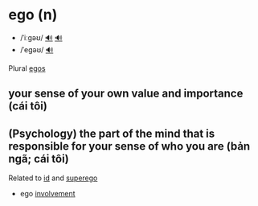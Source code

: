 # ego (n)

- /ˈiːɡəʊ/ [🔊](https://www.oxfordlearnersdictionaries.com/media/english/uk_pron/e/ego/ego__/ego__gb_1.mp3) [🔊](https://www.oxfordlearnersdictionaries.com/media/english/us_pron/e/ego/ego__/ego__us_1.mp3)
- /ˈeɡəʊ/ [🔊](https://www.oxfordlearnersdictionaries.com/media/english/uk_pron/e/ego/ego__/ego__gb_2.mp3)

Plural [egos]()

## your sense of your own value and importance (cái tôi)

## (Psychology) the part of the mind that is responsible for your sense of who you are (bản ngã; cái tôi)

Related to [id](../i/id-n.md#psychology-the-part-of-the-unconscious-mind-where-many-of-a-persons-basic-needs-feelings-and-desires-are-supposed-to-exist-là-một-phần-trong-vô-thức-được-cho-là-nơi-tồn-tại-của-các-nhu-cầu-cảm-giác-và-mong-muốn-cơ-bản-của-một-người) and [superego](../s/superego-n.md#psychology-the-part-of-the-mind-that-makes-you-aware-of-right-and-wrong-and-makes-you-feel-guilty-if-you-do-wrong-siêu-ngã-lương-tâm)

- ego [involvement](../i/involvement-n.md#uncountable-the-act-of-taking-part-in-something-or-dealing-with-somebody-tham-gia-tham-dự-liên-quan-dính-líu-dính-dáng)